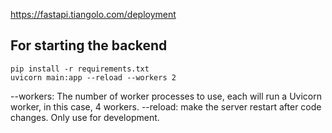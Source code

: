 https://fastapi.tiangolo.com/deployment

## For starting the backend 
```
pip install -r requirements.txt 
uvicorn main:app --reload --workers 2 
```
--workers: The number of worker processes to use, each will run a Uvicorn worker, in this case, 4 workers. 
--reload: make the server restart after code changes. Only use for development.